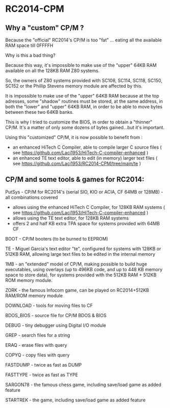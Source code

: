 # RC2014-CPM

Why a "custom" CP/M ?
---------------------

Because the "official" RC2014's CP/M is too "fat" ... eating all the available RAM space till 0FFFFH

Why is this a bad thing?

Because this way, it's impossible to make use of the "upper" 64KB RAM available on all the 128KB RAM Z80 systems.

So, the owners of Z80 systems provided with SC108, SC114, SC118, SC150, SC152 or the Phillip Stevens memory module are affected by this.

It is impossible to make use of the "upper" 64KB RAM because at the top adresses, some "shadow" routines must be stored, at the same address,
in both the "lower" and "upper" 64KB RAM, in order to be able to move bytes between these two 64KB banks.

This is why I tried to customize the BIOS, in order to obtain a "thinner" CP/M.
It's a matter of only some dozens of bytes gained...but it's important.

Using this "customized" CP/M, it is now possible to benefit from :

- an enhanced HiTech C Compiler, able to compile larger C source files ( see https://github.com/Laci1953/HiTech-C-compiler-enhanced )
- an enhanced TE text editor, able to edit (in memory) larger text files ( see https://github.com/Laci1953/RC2014-CPM/tree/main/te )

CP/M and some tools & games for RC2014:
---------------------------------------

PutSys - CP/M for RC2014's (serial SIO, KIO or ACIA, CF 64MB or 128MB) - all combinations covered
- allows using the enhanced HiTech C Compiler, for 128KB RAM systems ( see https://github.com/Laci1953/HiTech-C-compiler-enhanced )    
- allows using the TE text editor, for 128KB RAM systems
- offers 2 and half KB extra TPA space for systems provided with 64MB CF

BOOT - CP/M booters (to be burned to EEPROM)

TE - Miguel Garcia's text editor "te", configured for systems with 128KB or 512KB RAM, allowing large text files to be edited in the internal memory

1MB - an "extended" model of CP/M, making possible to build huge executables, using overlays (up to 496KB code, and up to 448 KB memory space to store data),
for systems provided with the 512KB RAM + 512KB ROM memory module.

ZORK - the famous Infocom game, can be played on RC2014+512KB RAM/ROM memory module

DOWNLOAD - tools for moving files to CF

BDOS_BIOS - source file for CP/M BDOS & BIOS

DEBUG - tiny debugger using Digital I/O module

GREP - search files for a string

ERAQ - erase files with query

COPYQ - copy files with query

FASTDUMP - twice as fast as DUMP

FASTTYPE - twice as fast as TYPE

SARGON78 - the famous chess game, including save/load game as added feature

STARTREK - the game, including save/load game as added feature


